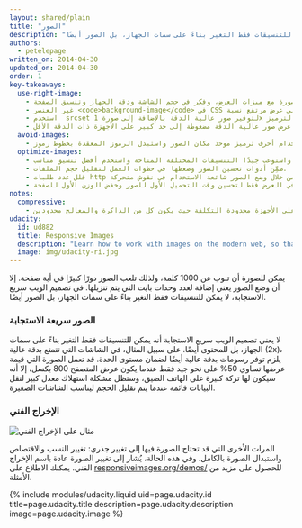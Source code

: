 ```yaml
---
layout: shared/plain
title: "الصور"
description: "يمكن للصورة أن تنوب عن 1000 كلمة، ولذلك تلعب الصور دورًا كبيرًا في أية صفحة. إلا أن وضع الصور يعني إضافة لعدد وحدات بايت التي يتم تنزيلها.  في تصميم الويب سريع الاستجابة، لا يمكن للتنسيقات فقط التغير بناءً على سمات الجهاز، بل الصور أيضًا."
authors:
  - petelepage
written_on: 2014-04-30
updated_on: 2014-04-30
order: 1
key-takeaways:
  use-right-image:
    - استخدم أفضل صورة مع ميزات العرض، وفكر في حجم الشاشة ودقة الجهاز وتنسيق الصفحة.
    - غير العنصر <code>background-image</code> في CSS للحصول على عرض مرتفع نسبة DPI باستخدام استعلامات الوسائط مع <code>min-resolution</code> و<code>-webkit-min-device-pixel-ratio</code>.
    - استخدم  srcset لتوفير صور عالية الدقة بالإضافة إلى صورة 1x في الترميز.
    - فكر جيدًا في تكاليف الأداء عند استخدام تقنيات لاستبدال صورة جافا سكريبت أو عند عرض صور عالية الدقة مضغوطة إلى حد كبير على الأجهزة ذات الدقة الأقل.
  avoid-images:
    - تجنب الصور قدر الإمكان، وجرب بدلاً من ذلك استغلال إمكانيات المتصفح من خلال استخدام أحرف ترميز موحد مكان الصور واستبدل الرموز المعقدة بخطوط رموز.
  optimize-images:
    - احذر الاختيار العشوائي لتنسيق الصورة، واستوعب جيدًا التنسيقات المختلفة المتاحة واستخدم أفضل تنسيق مناسب.
    - ضمِّن أدوات تحسين الصور وضغطها في خطوات العمل لتقليل حجم الملفات.
    - قلل عدد طلبات http من خلال وضع الصور شائعة الاستخدام في نقوش متحركة.
    - جرب تحميل الصور بعد تمريرها في العرض فقط لتحسين وقت التحميل الأول للصور وخفض الوزن الأول للصفحة.
notes:
  compressive:
    - توخ الحذر بشأن الأسلوب المضغوط نظرًا للتكاليف الزائدة التي يتسبب فيها بسبب الذاكرة وإلغاء الترميز.  يعد تغيير حجم الصور الكبيرة لتناسب الشاشات الصغيرة أمرًا مكلفًا وقد يتسبب في إزعاج خاصة على الأجهزة محدودة التكلفة حيث يكون كل من الذاكرة والمعالج محدودين.
udacity:
  id: ud882
  title: Responsive Images
  description: "Learn how to work with images on the modern web, so that your images look great and load quickly on any device and pick up a range of skills and techniques to smoothly integrate responsive images into your development workflow."
  image: img/udacity-ri.jpg
---
```


<p class="intro">
  يمكن للصورة أن تنوب عن 1000 كلمة، ولذلك تلعب الصور دورًا كبيرًا في أية صفحة. إلا أن وضع الصور يعني إضافة لعدد وحدات بايت التي يتم تنزيلها.  في تصميم الويب سريع الاستجابة، لا يمكن للتنسيقات فقط التغير بناءً على سمات الجهاز، بل الصور أيضًا.
</p>


### الصور سريعة الاستجابة

لا يعني تصميم الويب سريع الاستجابة أنه يمكن للتنسيقات فقط التغير بناءً على سمات الجهاز، بل للمحتوى أيضًا.  على سبيل المثال، في الشاشات التي تتمتع بدقة عالية (2x)، يلزم توفر رسومات بدقة عالية أيضًا لضمان مستوى الحدة.  قد تعمل الصورة التي قيمة عرضها تساوي 50% على نحو جيد فقط عندما يكون عرض المتصفح 800 بكسل، إلا أنه سيكون لها تركة كبيرة على الهاتف الضيق، وستظل مشكلة استهلاك معدل كبير لنقل البيانات قائمة عندما يتم تقليل الحجم ليناسب الشاشات الصغيرة.

### الإخراج الفني

<img class="center" src="img/art-direction.png" alt="مثال على الإخراج الفني"
srcset="img/art-direction.png 1x, img/art-direction-2x.png 2x">

المرات الأخرى التي قد تحتاج الصورة فيها إلى تغيير جذري: تغيير النسب والاقتصاص واستبدال الصورة بالكامل.  وفي هذه الحالة، يُشار إلى تغيير الصورة عادة باسم الإخراج الفني.  يمكنك الاطلاع على  [responsiveimages.org/demos/](http://responsiveimages.org/demos/) للحصول على مزيد من الأمثلة.

{% include modules/udacity.liquid uid=page.udacity.id title=page.udacity.title description=page.udacity.description image=page.udacity.image %}




